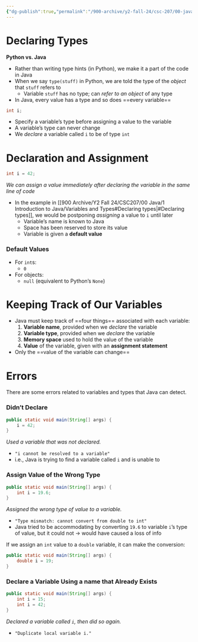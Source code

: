 ```yaml
---
{"dg-publish":true,"permalink":"/900-archive/y2-fall-24/csc-207/00-java/1-introduction-to-java/variables-and-types/","tags":["cs","java","lecture","note","university"],"created":"2024-12-09T23:41:53.242-08:00","updated":"2024-12-09T23:45:59.767-08:00"}
---
```



# Declaring Types

**Python vs. Java**

- Rather than writing type hints (in Python), we make it a part of the code in Java
- When we say `type(stuff)` in Python, we are told the type of the *object* that `stuff` refers to
    - Variable `stuff` has no type; can *refer to an object* of any type
- In Java, every value has a type and so does ==every variable==

```java
int i;
```

- Specify a variable’s type before assigning a value to the variable
- A variable’s type can never change
- We *declare* a variable called `i` to be of type `int`

# Declaration and Assignment

```java
int i = 42;
```

*We can assign a value immediately after declaring the variable in the same line of code*

- In the example in [[900 Archive/Y2 Fall 24/CSC207/00 Java/1 Introduction to Java/Variables and Types#Declaring types\|#Declaring types]], we would be postponing *assigning* a value to `i` until later
    - Variable’s name is known to Java
    - Space has been reserved to store its value
    - Variable is given a **default value**

### Default Values

- For `int`s:
    - `0`
- For objects:
    - `null` (equivalent to Python’s `None`)

# Keeping Track of Our Variables

- Java must keep track of ==four things== associated with each variable:
    1. **Variable name**, provided when we *declare* the variable
    2. **Variable type**, provided when we *declare* the variable
    3. **Memory space** used to hold the value of the variable
    4. **Value** of the variable, given with an **assignment statement**
- Only the ==value of the variable can change==

# Errors

There are some errors related to variables and types that Java can detect.

### Didn’t Declare

```java
public static void main(String[] args) {
    i = 42;
}
```

*Used a variable that was not declared.*

- `"i cannot be resolved to a variable"`
- i.e., Java is trying to find a variable called `i` and is unable to

### Assign Value of the Wrong Type

```java
public static void main(String[] args) {
    int i = 19.6;
}
```

*Assigned the wrong type of value to a variable.*

- `"Type mismatch: cannot convert from double to int"`
- Java tried to be accommodating by converting `19.6` to variable `i`’s type of value, but it could not → would have caused a loss of info

If we assign an `int` value to a `double` variable, it can make the conversion:

```java
public static void main(String[] args) {
    double i = 19;
}
```

### Declare a Variable Using a name that Already Exists

```java
public static void main(String[] args) {
    int i = 15;
    int i = 42;
}
```

*Declared a variable called `i`, then did so again.*

- `"Duplicate local variable i."`
